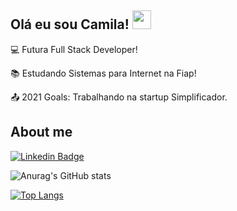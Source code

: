 ## Olá eu sou Camila! <img src=https://github.com/TheDudeThatCode/TheDudeThatCode/blob/master/Assets/Earth.gif width="30">

:computer: Futura Full Stack Developer!

:books: Estudando Sistemas para Internet na Fiap!

:outbox_tray: 2021 Goals: Trabalhando na startup Simplificador.

 

## About me
[![Linkedin Badge](https://img.shields.io/badge/-LinkedIn-blue?style=flat-square&logo=Linkedin&logoColor=white&link=https://www.linkedin.com/in/camilasalessilva/)](https://www.linkedin.com/in/camilasalessilva/)

![Anurag's GitHub stats](https://github-readme-stats.vercel.app/api?username=camilasales&show_icons=true&theme=default_repocard)

[![Top Langs](https://github-readme-stats.vercel.app/api/top-langs/?username=camilasales&layout=compact)](https://github.com/anuraghazra/github-readme-stats)



